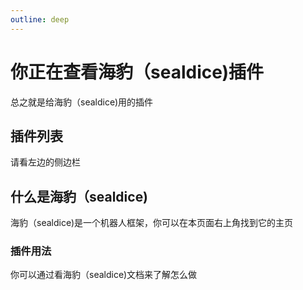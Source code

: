 ```yaml
---
outline: deep
---
```


# 你正在查看海豹（sealdice)插件

总之就是给海豹（sealdice)用的插件

## 插件列表

请看左边的侧边栏

## 什么是海豹（sealdice)

海豹（sealdice)是一个机器人框架，你可以在本页面右上角找到它的主页

### 插件用法

你可以通过看海豹（sealdice)文档来了解怎么做
